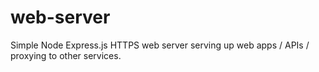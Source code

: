 # web-server

Simple Node Express.js HTTPS web server serving up web apps / APIs / proxying to other services.
